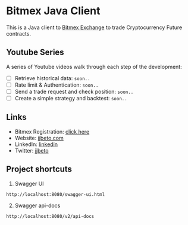 # Bitmex Java Client

This is a Java client to [Bitmex Exchange](https://www.bitmex.com/register/523k5s) to trade Cryptocurrency Future contracts.

## Youtube Series

A series of Youtube videos walk through each step of the development:

- [ ] Retrieve historical data: `soon..`
- [ ] Rate limit & Authentication: `soon..`
- [ ] Send a trade request and check position: `soon..`
- [ ] Create a simple strategy and backtest: `soon..`

## Links

- Bitmex Registration: [click here](https://www.bitmex.com/register/523k5s)
- Website: [jjbeto.com](https://jjbeto.com)
- LinkedIn: [linkedin](https://linkedin.com/in/jouberto)
- Twitter: [jjbeto](https://twitter.com/jjbeto)

## Project shortcuts

1. Swagger UI
```
http://localhost:8080/swagger-ui.html
```

2. Swagger api-docs
```
http://localhost:8080/v2/api-docs
```
